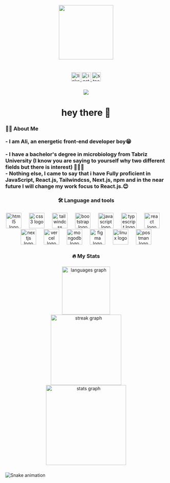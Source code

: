<br clear="both">

<div align="center">
  <img height="170" src="https://camo.githubusercontent.com/62da68eb62b1e5f175f7d1f0191dd89a653d7908feb22d37d4a0ab07365d6791/68747470733a2f2f6d656469612e67697068792e636f6d2f6d656469612f4d3967624264396e6244724f5475314d71782f67697068792e676966"  />
</div>

###

<br clear="both">

<div align="center">
  <a href="https://www.linkedin.com/in/ali-donyaee-750a51260" target="_blank">
    <img src="https://img.shields.io/static/v1?message=LinkedIn&logo=linkedin&label=&color=0077B5&logoColor=white&labelColor=&style=for-the-badge" height="28" alt="linkedin logo"  />
  </a>
  <a href="https://www.instagram.com/ali_asghar_donyaee/" target="_blank">
    <img src="https://img.shields.io/static/v1?message=Instagram&logo=instagram&label=&color=E4405F&logoColor=white&labelColor=&style=for-the-badge" height="28" alt="instagram logo"  />
  </a>
  <a href="https://stackoverflow.com/users/20930151/aliasghardevf" target="_blank">
    <img src="https://img.shields.io/static/v1?message=Stackoverflow&logo=stackoverflow&label=&color=FE7A16&logoColor=white&labelColor=&style=for-the-badge" height="28" alt="stackoverflow logo"  />
  </a>
</div>

###

<div align="center">
  <img src="https://visitor-badge.laobi.icu/badge?page_id=AliAsgharDonyaee.AliAsgharDonyaee&left_color=blueviolet&right_color=purple"  />
</div>

###

<h1 align="center">hey there 👋</h1>

###

<h3 align="left">👩‍💻 About Me<br><br>- I am Ali, an energetic front-end  developer boy😁<br><br>- I have a bachelor's degree in microbiology from Tabriz University (I know you are saying to yourself why two different fields but there is interest) 🤷‍♂️😀<br>- Nothing else, I came to say that i have Fully proficient in JavaScript, React.js, Tailwindcss, Next.js, npm and in the near future I will change my work focus to React.js.😊</h3>

###

<h3 align="center">🛠 Language and tools</h3>

###

<div align="center">
  <img src="https://cdn.jsdelivr.net/gh/devicons/devicon/icons/html5/html5-original.svg" height="48" alt="html5 logo"  />
  <img width="16" />
  <img src="https://cdn.jsdelivr.net/gh/devicons/devicon/icons/css3/css3-original.svg" height="48" alt="css3 logo"  />
  <img width="16" />
  <img src="https://skillicons.dev/icons?i=tailwind" height="48" alt="tailwindcss logo"  />
  <img width="16" />
  <img src="https://cdn.jsdelivr.net/gh/devicons/devicon/icons/bootstrap/bootstrap-original.svg" height="48" alt="bootstrap logo"  />
  <img width="16" />
  <img src="https://cdn.simpleicons.org/javascript/F7DF1E" height="48" alt="javascript logo"  />
  <img width="16" />
  <img src="https://cdn.jsdelivr.net/gh/devicons/devicon/icons/typescript/typescript-original.svg" height="48" alt="typescript logo"  />
  <img width="16" />
  <img src="https://cdn.simpleicons.org/react/61DAFB" height="48" alt="react logo"  />
  <img width="16" />
  <img src="https://skillicons.dev/icons?i=nextjs" height="48" alt="nextjs logo"  />
  <img width="16" />
  <img src="https://skillicons.dev/icons?i=vercel" height="48" alt="vercel logo"  />
  <img width="16" />
  <img src="https://cdn.simpleicons.org/mongodb/47A248" height="48" alt="mongodb logo"  />
  <img width="16" />
  <img src="https://cdn.jsdelivr.net/gh/devicons/devicon/icons/figma/figma-original.svg" height="48" alt="figma logo"  />
  <img width="16" />
  <img src="https://cdn.jsdelivr.net/gh/devicons/devicon/icons/linux/linux-original.svg" height="48" alt="linux logo"  />
  <img width="16" />
  <img src="https://cdn.simpleicons.org/postman/FF6C37" height="48" alt="postman logo"  />
</div>

###

<h3 align="center">🔥 My Stats</h3>

###

<div align="center">
  <img src="https://github-readme-stats.vercel.app/api/top-langs?username=AliAsgharDonyaee&locale=en&hide_title=false&layout=compact&card_width=320&langs_count=5&theme=dracula&hide_border=true&order=2" height="150" alt="languages graph" /> <br>
  <img src="https://streak-stats.demolab.com?user=AliAsgharDonyaee&locale=en&mode=daily&theme=dracula&hide_border=true&border_radius=5&order=3" height="220" alt="streak graph" /> <br>
  <img src="https://github-readme-stats.vercel.app/api?username=AliAsgharDonyaee&hide_title=false&hide_rank=false&show_icons=true&include_all_commits=true&count_private=true&disable_animations=false&theme=dracula&locale=en&hide_border=true&order=1" height="250" alt="stats graph"  />
</div>

###

<img src="https://raw.githubusercontent.com/AliAsgharDonyaee/AliAsgharDonyaee/output/snake.svg" alt="Snake animation" />

###
